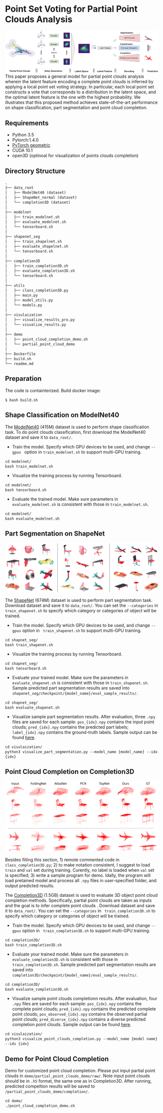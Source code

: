 __Point Set Voting for Partial Point Clouds Analysis__
===

![](figures/architectures.png)
This paper proposes a general model for partial point clouds analysis wherein the
latent feature encoding a complete point clouds is inferred by applying a local
point set voting strategy. In particular, each local point set constructs a vote
that corresponds to a distribution in the latent space, and the optimal latent
feature is the one with the highest probability. We illustrates that this proposed
method achieves state-of-the-art performance on shape classification, part segmentation
and point cloud completion.


## Requirements
- Python 3.5
- Pytorch:1.4.0
- [PyTorch geometric](https://pytorch-geometric.readthedocs.io/en/latest/notes/installation.html)
- CUDA 10.1
- open3D (optinoal for visualization of points clouds completion)


## Directory Structure

```
.
├── data_root
│   ├── ModelNet40 (dataset)
│   ├── ShapeNet_normal (dataset)
│   └── completion3D (dataset)
│
├── modelnet
│   ├── train_modelnet.sh
│   ├── evaluate_modelnet.sh
│   └── tensorboard.sh
│
├── shapenet_seg
│   ├── train_shapelnet.sh
│   ├── evaluate_shapelnet.sh
│   └── tensorboard.sh
│
├── completion3D
│   ├── train_completion3D.sh
│   ├── evaluate_completion3D.sh
│   └── tensorboard.sh
│
├── utils
│   ├── class_completion3D.py
│   ├── main.py
│   ├── model_utils.py
│   └── models.py
│
├── visulaization
│   ├── visualize_results_pro.py
│   └── visualize_results.py
│
├── demo
│   ├── point_cloud_completion_demo.sh
│   └── partial_point_cloud_demo
│
├── Dockerfile
├── build.sh
└── readme.md
```


## Preparation
The code is containterized. Build docker image:
```
$ bash build.sh
```


## Shape Classification on ModelNet40
The [ModelNet40](http://modelnet.cs.princeton.edu/ModelNet40.zip) (415M) dataset
is used to perform shape classification task. To do point clouds classification,
first download the ModelNet40 dataset and save it to `data_root/`.

+ Train the model. Specify which GPU devices to be used, and change `--gpus `
option in `train_modelnet.sh` to support multi-GPU training.
```shell
cd modelnet/
bash train_modelnet.sh
```

+ Visualize the training process by running Tensorboard.
```shell
cd modelnet/
bash tensorboard.sh
```

+ Evaluate the trained model. Make sure parameters in `evaluate_modelnet.sh`
is consistent with those in `train_modelnet.sh`.
```shell
cd modelnet/
bash evaluate_modelnet.sh
```


## Part Segmentation on ShapeNet

![](figures/part_segmentation.png)

The [ShapeNet](https://shapenet.cs.stanford.edu/media/shapenetcore_partanno_segmentation_benchmark_v0_normal.zip)
(674M) dataset is used to perform part segmentation task. Download dataset and
save it to `data_root/`. You can set the `--categories` in ` train_shapenet.sh` to
specify which category or categories of object will be trained.

+ Train the model. Specify which GPU devices to be used, and change `--gpus` option
in ` train_shapenet.sh` to support multi-GPU training.
```shell
cd shapnet_seg/
bash train_shapenet.sh
```

+ Visualize the training process by running Tensorboard.
```shell
cd shapnet_seg/
bash tensorboard.sh
```

+ Evaluate your trained model. Make sure the parameters in `evaluate_shapenet.sh`
is consistent with those in `train_shapenet.sh`. Sample predicted part segmentation
results are saved into `shapenet_seg/checkpoint/{model_name}/eval_sample_results/`.
```shell
cd shapnet_seg/
bash evaluate_shapenet.sh
```

+ Visualize sample part segmentation results. After evaluation, three `.npy` files are saved
for each sample: `pos_{idx}.npy` contains the input point clouds; `pred_{idx}.npy` contains
the predicted part labels; `label_{idx}.npy` contains the ground-truth labels. Sample output 
can be found [here](figures/visualization_part_segmentation.png).
```shell
cd visulaization/
python3 visualize_part_segmentation.py --model_name {model_name} --idx {idx}
``` 


## Point Cloud Completion on Completion3D

![](figures/completion.png)

Besides filling this section, 1) remote commented code in `class_completion3D.py`; 2) to make
notation consistent, I suggest to load `train` and `val` set during training. Curently, no label
is loaded when `val` set is specified; 3) write a sample program for demo. Idally, the program
will load pretained model and process all `.npy` files in user-specified folder, and output
predicted results. 

The [Completion3D](http://download.cs.stanford.edu/downloads/completion3d/dataset2019.zip)
(1.5GB) dataset is used to evaluate 3D object point cloud completion methods.
Specifically, partial point clouds are taken as inputs and the goal is to infer
complete point clouds . Download dataset and save it to `data_root/`. You can
set the `--categories` in ` train_completion3D.sh` to specify which category or
categories of object will be trained.

+ Train the model. Specify which GPU devices to be used, and change `--gpus` option
in ` train_completion3D.sh` to support multi-GPU training.
```shell
cd completion3D/
bash train_completion3D.sh
```

+ Evaluate your trained model. Make sure the parameters in `evaluate_completion3D.sh`
is consistent with those in `train_completion3D.sh`. Sample predicted part segmentation
results are saved into `completion3D/checkpoint/{model_name}/eval_sample_results/`.
```shell
cd completion3D/
bash evaluate_completion3D.sh
```

+ Visualize sample point clouds completionn results. After evaluation, four
`.npy` files are saved for each sample: `pos_{idx}.npy` contains the complete
point clouds; `pred_{idx}.npy` contains the predicted complete point clouds;
`pos_observed_{idx}.npy` contains the observed partial point clouds;
`pred_diverse_{idx}.npy` contains a diverse predicted completion point clouds.
Sample output can be found
[here](figures/visualization_point_clouds_completion.png).
```shell
cd visulaization/
python3 visualize_point_clouds_completion.py --model_name {model name} --idx {idx}
``` 


## Demo for Point Cloud Completion
Demo for customized point cloud completion. Please put input partial point
clouds in `demo/partial_point_clouds_demo/raw/`. Note input point clouds should
be in `.h5` format, the same one as in Completion3D. After running, predicted
compeltion results will be saved to `/partial_point_clouds_demo/completion/`.
```shell
cd demo/
./point_cloud_completion_demo.sh
```
